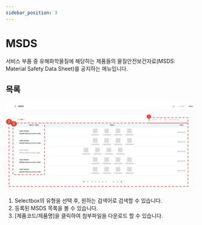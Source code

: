 ```yaml
---
sidebar_position: 3
---
```


# MSDS

서비스 부품 중 유해화학물질에 해당하는 제품들의 물질안전보건자료(MSDS: Material Safety Data Sheet)를 공지하는 메뉴입니다.
 
## 목록

![004](./img/004.png)

1. Selectbox의 유형을 선택 후, 원하는 검색어로 검색할 수 있습니다.
1. 등록된 MSDS 목록을 볼 수 있습니다.
1. [제품코드/제품명]을 클릭하여 첨부파일을 다운로드 할 수 있습니다.